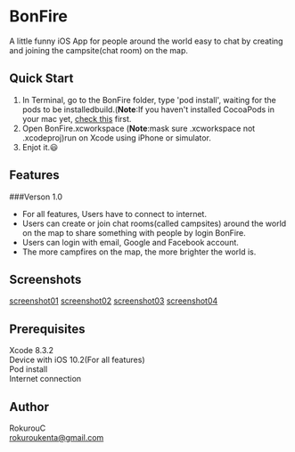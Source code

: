 # BonFire

A little funny iOS App for people around the world easy to chat by creating and joining the campsite(chat room) on the map.
## Quick Start
1. In Terminal, go to the BonFire folder, type 'pod install', waiting for the pods to be installedbuild.(**Note**:If you haven't installed CocoaPods in your mac yet, [check this](https://guides.cocoapods.org/using/getting-started.html) first.
2. Open BonFire.xcworkspace (**Note**:mask sure .xcworkspace not .xcodeproj)run on Xcode using iPhone or simulator.
3. Enjot it.😃


## Features
###Verson 1.0
* For all features, Users have to connect to internet.
* Users can create or join chat rooms(called campsites) around the world on the map to share something with people by login BonFire.  
* Users can login with email, Google and Facebook account.
* The more campfires on the map, the more brighter the world is.

## Screenshots
[screenshot01](screenshots/screenshot01.png)
[screenshot02](screenshots/screenshot02.png)
[screenshot03](screenshots/screenshot03.png)
[screenshot04](screenshots/screenshot04.png)

## Prerequisites

Xcode 8.3.2  
Device with iOS 10.2(For all features)  
Pod install  
Internet connection


## Author
RokurouC  
<rokuroukenta@gmail.com>
